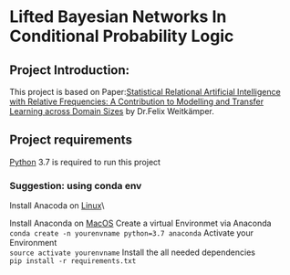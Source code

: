 # Lifted Bayesian Networks In Conditional Probability Logic
## Project Introduction:
This project is based on Paper:[Statistical Relational Artificial Intelligence with Relative Frequencies: A Contribution to Modelling and Transfer Learning across Domain Sizes](https://epub.ub.uni-muenchen.de/76444/) by Dr.Felix Weitkämper.

[//]: # ( Currently is mainly a typical LBN-CPL example.)

[//]: # (### Example Description:)

[//]: # (A very simple example in LBN-CPL is:)

[//]: # (The likelihood of a driver being fined depends on two factors:)

[//]: # (the air quality and the  frequency of people driving:)

[//]: # (* For every person, the probability of he drives is 50%)

[//]: # (* When the frequence of drives less than a half, i.e. the number of drives people is less than a half, the probability of good air is 80%;otherwise, is 60%)

[//]: # (* If the air is good, City will hardly be fined&#40;10%&#41;; if the air is not good and the frequency of drivers less than 70%, city will slightly be fined&#40;30%&#41;; if the air is not good and the frequency of drivers more than 70%, city will be fined be fined Very likely &#40;80%&#41;)

[//]: # ()
[//]: # (![]&#40;examples/drive_air_city/formulas_v2.png&#41;)

[//]: # ()
[//]: # ()
[//]: # (#### Domain:)

[//]: # (this example will be in the specify domain, for example:)

[//]: # ()
[//]: # (``Domain: {Paul, James, Alice,...}``)

[//]: # ()
[//]: # (#### GAP:)

[//]: # ()
[//]: # (![]&#40;examples/drive_air_city/GAP.png&#41;)



## Project requirements


[Python](https://www.python.org/downloads/) 3.7 is required to run this project

### Suggestion: using conda env

Install Anacoda on [Linux](https://docs.anaconda.com/anaconda/install/linux/)\

Install Anaconda on [MacOS](https://docs.anaconda.com/anaconda/install/mac-os/)
Create a virtual Environmet via Anaconda\
`conda create -n yourenvname python=3.7 anaconda`
Activate your Environment\
`source activate yourenvname`
Install the all needed dependencies\
`pip install -r requirements.txt`

[//]: # (##  Format Definition:)
[//]: # ( ### Domain)

[//]: # ( * use json format, has 3 attribute: name, type and domain.)

[//]: # (    * type currently has `int`, `bool`, `list`.)

[//]: # ( * For example:)

[//]: # (    ```)

[//]: # (    {)

[//]: # (      "nodes": [)

[//]: # (        {)

[//]: # (          "name": "Drives",)

[//]: # (          "type": "int",)

[//]: # (          "domain":"4")

[//]: # (        },)

[//]: # (        {)

[//]: # (          "name": "Air_is_good",)

[//]: # (          "type": "bool",)

[//]: # (          "domain": "[True, False]")

[//]: # (        },)

[//]: # (        {)

[//]: # (          "name": "Fined",)

[//]: # (          "type": "bool",)

[//]: # (          "domain": "[True, False]")

[//]: # (        })

[//]: # (      ])

[//]: # (    })

[//]: # (   ```)

[//]: # ()
[//]: # (###Formula)

[//]: # (  * `<Nodename> ::`means the following formulas is for `<Nodename>`)

[//]: # (  * Between 2 node formulas there are **`blank line`**  for separation.)

[//]: # (  * Probabilistic logic symbol map:)

[//]: # (    * **`!`**: not)

[//]: # (    * **`|| A ||`**:  the frequence of node A)

[//]: # (    * **`&`**: logical AND)

[//]: # (    * **`|`**: logical OR)

[//]: # (    * **`¬`**: logical NOT)

[//]: # (  * **Example**:)

[//]: # (      ```)

[//]: # (        Drives::)

[//]: # (        0.5)

[//]: # (        )
[//]: # (        Air_is_good::)

[//]: # (        ||Drives <= 0.5|| : 0.8)

[//]: # (        ||Drives > 0.5|| : 0.6)

[//]: # (        )
[//]: # (        Fined::)

[//]: # (        Air_is_good : 0.1)

[//]: # (        !Air_is_good & ||Drives >= 0.7|| : 0.8)

[//]: # (        !Air_is_good & ||Drives < 0.7|| : 0.3)

[//]: # (      ```)

[//]: # ()
[//]: # (        )
[//]: # (### Change Formula V_1    )

[//]: # ( * **Example**:)

[//]: # (    * **Formula**)

[//]: # (      ```)

[//]: # (        Drives:: { X : people }    )

[//]: # (        0.5)

[//]: # (        )
[//]: # (        Fined:: {})

[//]: # (        ...)

[//]: # (        )
[//]: # (        attends:: { X : student })

[//]: # (        ||attends&#40;x&#41; >= 0.95|| & ||good_grade&#40;x&#41; >= 0.30|| : 0.95)

[//]: # (        ...)

[//]: # (        )
[//]: # (        friend :: { X : name, Y : name })

[//]: # (        ...)

[//]: # (        )
[//]: # (        Teaches:: { X: Teacher, Y: student })

[//]: # (        )
